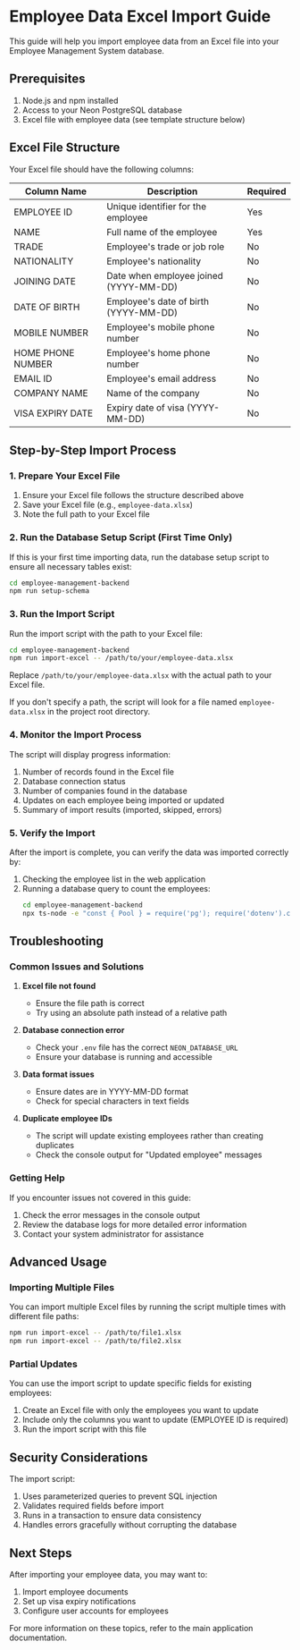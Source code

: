 # Employee Data Excel Import Guide

This guide will help you import employee data from an Excel file into your Employee Management System database.

## Prerequisites

1. Node.js and npm installed
2. Access to your Neon PostgreSQL database
3. Excel file with employee data (see template structure below)

## Excel File Structure

Your Excel file should have the following columns:

| Column Name | Description | Required |
|-------------|-------------|----------|
| EMPLOYEE ID | Unique identifier for the employee | Yes |
| NAME | Full name of the employee | Yes |
| TRADE | Employee's trade or job role | No |
| NATIONALITY | Employee's nationality | No |
| JOINING DATE | Date when employee joined (YYYY-MM-DD) | No |
| DATE OF BIRTH | Employee's date of birth (YYYY-MM-DD) | No |
| MOBILE NUMBER | Employee's mobile phone number | No |
| HOME PHONE NUMBER | Employee's home phone number | No |
| EMAIL ID | Employee's email address | No |
| COMPANY NAME | Name of the company | No |
| VISA EXPIRY DATE | Expiry date of visa (YYYY-MM-DD) | No |

## Step-by-Step Import Process

### 1. Prepare Your Excel File

1. Ensure your Excel file follows the structure described above
2. Save your Excel file (e.g., `employee-data.xlsx`)
3. Note the full path to your Excel file

### 2. Run the Database Setup Script (First Time Only)

If this is your first time importing data, run the database setup script to ensure all necessary tables exist:

```bash
cd employee-management-backend
npm run setup-schema
```

### 3. Run the Import Script

Run the import script with the path to your Excel file:

```bash
cd employee-management-backend
npm run import-excel -- /path/to/your/employee-data.xlsx
```

Replace `/path/to/your/employee-data.xlsx` with the actual path to your Excel file.

If you don't specify a path, the script will look for a file named `employee-data.xlsx` in the project root directory.

### 4. Monitor the Import Process

The script will display progress information:

1. Number of records found in the Excel file
2. Database connection status
3. Number of companies found in the database
4. Updates on each employee being imported or updated
5. Summary of import results (imported, skipped, errors)

### 5. Verify the Import

After the import is complete, you can verify the data was imported correctly by:

1. Checking the employee list in the web application
2. Running a database query to count the employees:
   ```bash
   cd employee-management-backend
   npx ts-node -e "const { Pool } = require('pg'); require('dotenv').config(); const pool = new Pool({ connectionString: process.env.NEON_DATABASE_URL, ssl: { rejectUnauthorized: false } }); (async () => { const result = await pool.query('SELECT COUNT(*) FROM employees'); console.log('Employee count:', result.rows[0].count); await pool.end(); })().catch(err => console.error(err));"
   ```

## Troubleshooting

### Common Issues and Solutions

1. **Excel file not found**
   - Ensure the file path is correct
   - Try using an absolute path instead of a relative path

2. **Database connection error**
   - Check your `.env` file has the correct `NEON_DATABASE_URL`
   - Ensure your database is running and accessible

3. **Data format issues**
   - Ensure dates are in YYYY-MM-DD format
   - Check for special characters in text fields

4. **Duplicate employee IDs**
   - The script will update existing employees rather than creating duplicates
   - Check the console output for "Updated employee" messages

### Getting Help

If you encounter issues not covered in this guide:

1. Check the error messages in the console output
2. Review the database logs for more detailed error information
3. Contact your system administrator for assistance

## Advanced Usage

### Importing Multiple Files

You can import multiple Excel files by running the script multiple times with different file paths:

```bash
npm run import-excel -- /path/to/file1.xlsx
npm run import-excel -- /path/to/file2.xlsx
```

### Partial Updates

You can use the import script to update specific fields for existing employees:

1. Create an Excel file with only the employees you want to update
2. Include only the columns you want to update (EMPLOYEE ID is required)
3. Run the import script with this file

## Security Considerations

The import script:

1. Uses parameterized queries to prevent SQL injection
2. Validates required fields before import
3. Runs in a transaction to ensure data consistency
4. Handles errors gracefully without corrupting the database

## Next Steps

After importing your employee data, you may want to:

1. Import employee documents
2. Set up visa expiry notifications
3. Configure user accounts for employees

For more information on these topics, refer to the main application documentation.
